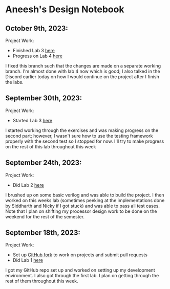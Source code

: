 # Aneesh's Design Notebook

## October 9th, 2023:
Project Work:
- Finished Lab 3 [here](https://github.com/aminoa/proc-design/tree/main/labs/lab3)
- Progress on Lab 4 [here](https://github.com/aminoa/proc-design/tree/main/labs/lab4)

I fixed this branch such that the changes are made on a separate working branch. I'm almost done with lab 4 now which is good; I also talked in the Discord earlier today on how I would continue on the project after I finish the labs.

## September 30th, 2023:
Project Work:
- Started Lab 3 [here](https://github.com/aminoa/proc-design/tree/main/labs/lab3)

I started working through the exercises and was making progress on the second part; however, I wasn't sure how to use the testing framework properly with the second test so I stopped for now. I'll try to make progress on the rest of this lab throughout this week

## September 24th, 2023:

Project Work:
- Did Lab 2 [here](https://github.com/aminoa/proc-design/tree/main/labs/lab2)

I brushed up on some basic verilog and was able to build the project. I then worked on this weeks lab (sometimes peeking at the implementations done by Siddharth and Nicky if I got stuck) and was able to pass all test cases. Note that I plan on shifting my processor design work to be done on the weekend for the rest of the semester.

## September 18th, 2023:

Project Work:
- Set up [GitHub fork](https://github.com/aminoa/nyu-processor-design.github.io) to work on projects and submit pull requests
- Did Lab 1 [here](https://github.com/aminoa/proc-design/tree/main/labs/lab1)

I got my GitHub repo set up and worked on setting up my development environment. I also got through the first lab. I plan on getting through the rest of them throughout this week. 
